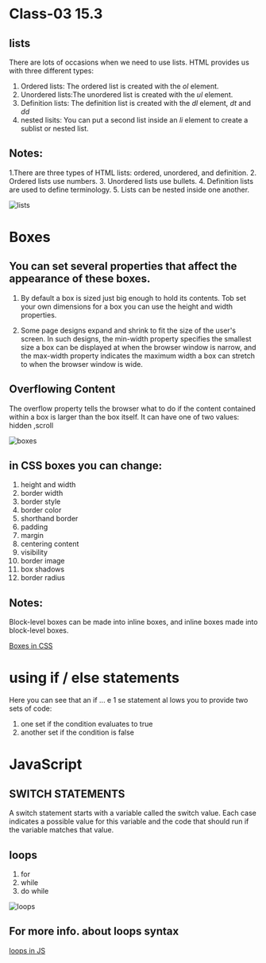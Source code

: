 # Class-03 15.3
## lists

There are lots of occasions when we need to use lists. HTML provides us with
three different types:
1. Ordered lists: The ordered list is created with the *ol* element.
2. Unordered lists:The unordered list is created with the *ul* element.
3. Definition lists: The definition list is created with the *dl* element, *dt* and *dd*
4. nested lisits: You can put a second list inside an *li* element to create a sublist or nested list.

## Notes:
1.There are three types of HTML lists: ordered, unordered, and definition.
2. Ordered lists use numbers. 
3. Unordered lists use bullets. 
4. Definition lists are used to define terminology. 
5. Lists can be nested inside one another.

![lists](https://slideplayer.com/slide/1607202/5/images/2/Creating+Lists+in+HTML+3+types+of+lists+Unordered+list+Ordered+list.jpg)

# Boxes
## You can set several properties that affect the appearance of these boxes. 

1. By default a box is sized just big
enough to hold its contents. Tob set your own dimensions for a box you can use the height and width properties.

2. Some page designs expand and shrink to fit the size of the user's screen. In such designs, the min-width property specifies the smallest size a box can be displayed at when the browser window is narrow, and the max-width property indicates the maximum width a box can stretch to when the browser window is wide.

## Overflowing Content
The overflow property tells the
browser what to do if the content
contained within a box is larger
than the box itself. It can have
one of two values: hidden ,scroll

![boxes](https://miro.medium.com/max/565/1*6DrszcyPybYDGziiS9CWdg.png)

## in CSS boxes you can change:
1. height and width 
2. border width
3. border style
4. border color
5. shorthand border
6. padding
7. margin 
8. centering content
9. visibility
10. border image
11. box shadows
12. border radius

## Notes:
Block-level boxes can be made into inline boxes, and inline boxes made into block-level boxes.

[Boxes in CSS](https://www.w3schools.com/css/css_boxmodel.asp)

# using if / else statements 
 Here you can see that an if ... e 1 se statement al lows you
to provide two sets of code:
1. one set if the condition evaluates to true 
2. another set if the condition is
false
# JavaScript
## SWITCH STATEMENTS
A switch statement starts with a
variable called the switch value.
Each case indicates a possible
value for this variable and the
code that should run if the
variable matches that value.

## loops
1. for
2. while
3. do while

![loops](https://data-flair.training/blogs/wp-content/uploads/sites/2/2019/07/JavaScript-Loops-1200x720.jpg)

## For more info. about loops syntax
[loops in JS](https://www.w3schools.com/js/js_loop_for.asp)



